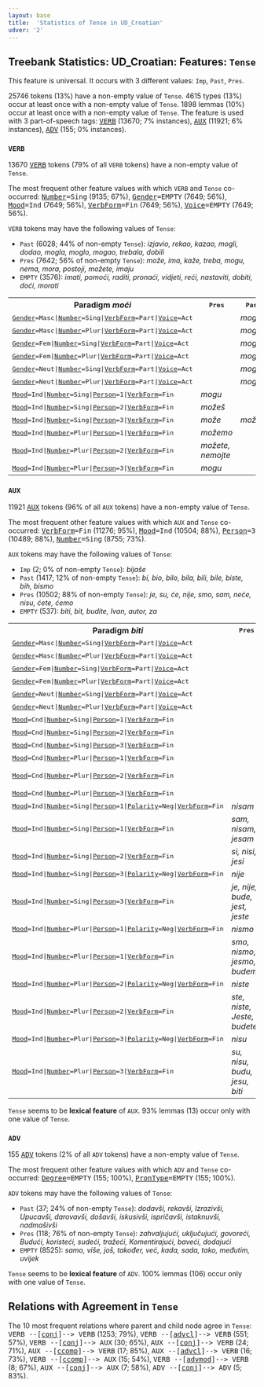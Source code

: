 ```yaml
---
layout: base
title:  'Statistics of Tense in UD_Croatian'
udver: '2'
---
```


## Treebank Statistics: UD_Croatian: Features: `Tense`

This feature is universal.
It occurs with 3 different values: `Imp`, `Past`, `Pres`.

25746 tokens (13%) have a non-empty value of `Tense`.
4615 types (13%) occur at least once with a non-empty value of `Tense`.
1898 lemmas (10%) occur at least once with a non-empty value of `Tense`.
The feature is used with 3 part-of-speech tags: <tt><a href="hr-pos-VERB.html">VERB</a></tt> (13670; 7% instances), <tt><a href="hr-pos-AUX.html">AUX</a></tt> (11921; 6% instances), <tt><a href="hr-pos-ADV.html">ADV</a></tt> (155; 0% instances).

### `VERB`

13670 <tt><a href="hr-pos-VERB.html">VERB</a></tt> tokens (79% of all `VERB` tokens) have a non-empty value of `Tense`.

The most frequent other feature values with which `VERB` and `Tense` co-occurred: <tt><a href="hr-feat-Number.html">Number</a></tt><tt>=Sing</tt> (9135; 67%), <tt><a href="hr-feat-Gender.html">Gender</a></tt><tt>=EMPTY</tt> (7649; 56%), <tt><a href="hr-feat-Mood.html">Mood</a></tt><tt>=Ind</tt> (7649; 56%), <tt><a href="hr-feat-VerbForm.html">VerbForm</a></tt><tt>=Fin</tt> (7649; 56%), <tt><a href="hr-feat-Voice.html">Voice</a></tt><tt>=EMPTY</tt> (7649; 56%).

`VERB` tokens may have the following values of `Tense`:

* `Past` (6028; 44% of non-empty `Tense`): <em>izjavio, rekao, kazao, mogli, dodao, mogla, moglo, mogao, trebala, dobili</em>
* `Pres` (7642; 56% of non-empty `Tense`): <em>može, ima, kaže, treba, mogu, nema, mora, postoji, možete, imaju</em>
* `EMPTY` (3576): <em>imati, pomoći, raditi, pronaći, vidjeti, reći, nastaviti, dobiti, doći, morati</em>

<table>
  <tr><th>Paradigm <i>moći</i></th><th><tt>Pres</tt></th><th><tt>Past</tt></th></tr>
  <tr><td><tt><tt><a href="hr-feat-Gender.html">Gender</a></tt><tt>=Masc</tt>|<tt><a href="hr-feat-Number.html">Number</a></tt><tt>=Sing</tt>|<tt><a href="hr-feat-VerbForm.html">VerbForm</a></tt><tt>=Part</tt>|<tt><a href="hr-feat-Voice.html">Voice</a></tt><tt>=Act</tt></tt></td><td></td><td><em>mogao</em></td></tr>
  <tr><td><tt><tt><a href="hr-feat-Gender.html">Gender</a></tt><tt>=Masc</tt>|<tt><a href="hr-feat-Number.html">Number</a></tt><tt>=Plur</tt>|<tt><a href="hr-feat-VerbForm.html">VerbForm</a></tt><tt>=Part</tt>|<tt><a href="hr-feat-Voice.html">Voice</a></tt><tt>=Act</tt></tt></td><td></td><td><em>mogli</em></td></tr>
  <tr><td><tt><tt><a href="hr-feat-Gender.html">Gender</a></tt><tt>=Fem</tt>|<tt><a href="hr-feat-Number.html">Number</a></tt><tt>=Sing</tt>|<tt><a href="hr-feat-VerbForm.html">VerbForm</a></tt><tt>=Part</tt>|<tt><a href="hr-feat-Voice.html">Voice</a></tt><tt>=Act</tt></tt></td><td></td><td><em>mogla</em></td></tr>
  <tr><td><tt><tt><a href="hr-feat-Gender.html">Gender</a></tt><tt>=Fem</tt>|<tt><a href="hr-feat-Number.html">Number</a></tt><tt>=Plur</tt>|<tt><a href="hr-feat-VerbForm.html">VerbForm</a></tt><tt>=Part</tt>|<tt><a href="hr-feat-Voice.html">Voice</a></tt><tt>=Act</tt></tt></td><td></td><td><em>mogle</em></td></tr>
  <tr><td><tt><tt><a href="hr-feat-Gender.html">Gender</a></tt><tt>=Neut</tt>|<tt><a href="hr-feat-Number.html">Number</a></tt><tt>=Sing</tt>|<tt><a href="hr-feat-VerbForm.html">VerbForm</a></tt><tt>=Part</tt>|<tt><a href="hr-feat-Voice.html">Voice</a></tt><tt>=Act</tt></tt></td><td></td><td><em>moglo</em></td></tr>
  <tr><td><tt><tt><a href="hr-feat-Gender.html">Gender</a></tt><tt>=Neut</tt>|<tt><a href="hr-feat-Number.html">Number</a></tt><tt>=Plur</tt>|<tt><a href="hr-feat-VerbForm.html">VerbForm</a></tt><tt>=Part</tt>|<tt><a href="hr-feat-Voice.html">Voice</a></tt><tt>=Act</tt></tt></td><td></td><td><em>mogla</em></td></tr>
  <tr><td><tt><tt><a href="hr-feat-Mood.html">Mood</a></tt><tt>=Ind</tt>|<tt><a href="hr-feat-Number.html">Number</a></tt><tt>=Sing</tt>|<tt><a href="hr-feat-Person.html">Person</a></tt><tt>=1</tt>|<tt><a href="hr-feat-VerbForm.html">VerbForm</a></tt><tt>=Fin</tt></tt></td><td><em>mogu</em></td><td></td></tr>
  <tr><td><tt><tt><a href="hr-feat-Mood.html">Mood</a></tt><tt>=Ind</tt>|<tt><a href="hr-feat-Number.html">Number</a></tt><tt>=Sing</tt>|<tt><a href="hr-feat-Person.html">Person</a></tt><tt>=2</tt>|<tt><a href="hr-feat-VerbForm.html">VerbForm</a></tt><tt>=Fin</tt></tt></td><td><em>možeš</em></td><td></td></tr>
  <tr><td><tt><tt><a href="hr-feat-Mood.html">Mood</a></tt><tt>=Ind</tt>|<tt><a href="hr-feat-Number.html">Number</a></tt><tt>=Sing</tt>|<tt><a href="hr-feat-Person.html">Person</a></tt><tt>=3</tt>|<tt><a href="hr-feat-VerbForm.html">VerbForm</a></tt><tt>=Fin</tt></tt></td><td><em>može</em></td><td><em>može</em></td></tr>
  <tr><td><tt><tt><a href="hr-feat-Mood.html">Mood</a></tt><tt>=Ind</tt>|<tt><a href="hr-feat-Number.html">Number</a></tt><tt>=Plur</tt>|<tt><a href="hr-feat-Person.html">Person</a></tt><tt>=1</tt>|<tt><a href="hr-feat-VerbForm.html">VerbForm</a></tt><tt>=Fin</tt></tt></td><td><em>možemo</em></td><td></td></tr>
  <tr><td><tt><tt><a href="hr-feat-Mood.html">Mood</a></tt><tt>=Ind</tt>|<tt><a href="hr-feat-Number.html">Number</a></tt><tt>=Plur</tt>|<tt><a href="hr-feat-Person.html">Person</a></tt><tt>=2</tt>|<tt><a href="hr-feat-VerbForm.html">VerbForm</a></tt><tt>=Fin</tt></tt></td><td><em>možete, nemojte</em></td><td></td></tr>
  <tr><td><tt><tt><a href="hr-feat-Mood.html">Mood</a></tt><tt>=Ind</tt>|<tt><a href="hr-feat-Number.html">Number</a></tt><tt>=Plur</tt>|<tt><a href="hr-feat-Person.html">Person</a></tt><tt>=3</tt>|<tt><a href="hr-feat-VerbForm.html">VerbForm</a></tt><tt>=Fin</tt></tt></td><td><em>mogu</em></td><td></td></tr>
</table>

### `AUX`

11921 <tt><a href="hr-pos-AUX.html">AUX</a></tt> tokens (96% of all `AUX` tokens) have a non-empty value of `Tense`.

The most frequent other feature values with which `AUX` and `Tense` co-occurred: <tt><a href="hr-feat-VerbForm.html">VerbForm</a></tt><tt>=Fin</tt> (11276; 95%), <tt><a href="hr-feat-Mood.html">Mood</a></tt><tt>=Ind</tt> (10504; 88%), <tt><a href="hr-feat-Person.html">Person</a></tt><tt>=3</tt> (10489; 88%), <tt><a href="hr-feat-Number.html">Number</a></tt><tt>=Sing</tt> (8755; 73%).

`AUX` tokens may have the following values of `Tense`:

* `Imp` (2; 0% of non-empty `Tense`): <em>bijaše</em>
* `Past` (1417; 12% of non-empty `Tense`): <em>bi, bio, bilo, bila, bili, bile, biste, bih, bismo</em>
* `Pres` (10502; 88% of non-empty `Tense`): <em>je, su, će, nije, smo, sam, neće, nisu, ćete, ćemo</em>
* `EMPTY` (537): <em>biti, bit, budite, Ivan, autor, za</em>

<table>
  <tr><th>Paradigm <i>biti</i></th><th><tt>Pres</tt></th><th><tt>Past</tt></th><th><tt>Imp</tt></th></tr>
  <tr><td><tt><tt><a href="hr-feat-Gender.html">Gender</a></tt><tt>=Masc</tt>|<tt><a href="hr-feat-Number.html">Number</a></tt><tt>=Sing</tt>|<tt><a href="hr-feat-VerbForm.html">VerbForm</a></tt><tt>=Part</tt>|<tt><a href="hr-feat-Voice.html">Voice</a></tt><tt>=Act</tt></tt></td><td></td><td><em>bio</em></td><td></td></tr>
  <tr><td><tt><tt><a href="hr-feat-Gender.html">Gender</a></tt><tt>=Masc</tt>|<tt><a href="hr-feat-Number.html">Number</a></tt><tt>=Plur</tt>|<tt><a href="hr-feat-VerbForm.html">VerbForm</a></tt><tt>=Part</tt>|<tt><a href="hr-feat-Voice.html">Voice</a></tt><tt>=Act</tt></tt></td><td></td><td><em>bili</em></td><td></td></tr>
  <tr><td><tt><tt><a href="hr-feat-Gender.html">Gender</a></tt><tt>=Fem</tt>|<tt><a href="hr-feat-Number.html">Number</a></tt><tt>=Sing</tt>|<tt><a href="hr-feat-VerbForm.html">VerbForm</a></tt><tt>=Part</tt>|<tt><a href="hr-feat-Voice.html">Voice</a></tt><tt>=Act</tt></tt></td><td></td><td><em>bila</em></td><td></td></tr>
  <tr><td><tt><tt><a href="hr-feat-Gender.html">Gender</a></tt><tt>=Fem</tt>|<tt><a href="hr-feat-Number.html">Number</a></tt><tt>=Plur</tt>|<tt><a href="hr-feat-VerbForm.html">VerbForm</a></tt><tt>=Part</tt>|<tt><a href="hr-feat-Voice.html">Voice</a></tt><tt>=Act</tt></tt></td><td></td><td><em>bile</em></td><td></td></tr>
  <tr><td><tt><tt><a href="hr-feat-Gender.html">Gender</a></tt><tt>=Neut</tt>|<tt><a href="hr-feat-Number.html">Number</a></tt><tt>=Sing</tt>|<tt><a href="hr-feat-VerbForm.html">VerbForm</a></tt><tt>=Part</tt>|<tt><a href="hr-feat-Voice.html">Voice</a></tt><tt>=Act</tt></tt></td><td></td><td><em>bilo</em></td><td></td></tr>
  <tr><td><tt><tt><a href="hr-feat-Gender.html">Gender</a></tt><tt>=Neut</tt>|<tt><a href="hr-feat-Number.html">Number</a></tt><tt>=Plur</tt>|<tt><a href="hr-feat-VerbForm.html">VerbForm</a></tt><tt>=Part</tt>|<tt><a href="hr-feat-Voice.html">Voice</a></tt><tt>=Act</tt></tt></td><td></td><td><em>bila</em></td><td></td></tr>
  <tr><td><tt><tt><a href="hr-feat-Mood.html">Mood</a></tt><tt>=Cnd</tt>|<tt><a href="hr-feat-Number.html">Number</a></tt><tt>=Sing</tt>|<tt><a href="hr-feat-Person.html">Person</a></tt><tt>=1</tt>|<tt><a href="hr-feat-VerbForm.html">VerbForm</a></tt><tt>=Fin</tt></tt></td><td></td><td><em>bih, bi</em></td><td></td></tr>
  <tr><td><tt><tt><a href="hr-feat-Mood.html">Mood</a></tt><tt>=Cnd</tt>|<tt><a href="hr-feat-Number.html">Number</a></tt><tt>=Sing</tt>|<tt><a href="hr-feat-Person.html">Person</a></tt><tt>=2</tt>|<tt><a href="hr-feat-VerbForm.html">VerbForm</a></tt><tt>=Fin</tt></tt></td><td></td><td><em>bi</em></td><td></td></tr>
  <tr><td><tt><tt><a href="hr-feat-Mood.html">Mood</a></tt><tt>=Cnd</tt>|<tt><a href="hr-feat-Number.html">Number</a></tt><tt>=Sing</tt>|<tt><a href="hr-feat-Person.html">Person</a></tt><tt>=3</tt>|<tt><a href="hr-feat-VerbForm.html">VerbForm</a></tt><tt>=Fin</tt></tt></td><td></td><td><em>bi</em></td><td></td></tr>
  <tr><td><tt><tt><a href="hr-feat-Mood.html">Mood</a></tt><tt>=Cnd</tt>|<tt><a href="hr-feat-Number.html">Number</a></tt><tt>=Plur</tt>|<tt><a href="hr-feat-Person.html">Person</a></tt><tt>=1</tt>|<tt><a href="hr-feat-VerbForm.html">VerbForm</a></tt><tt>=Fin</tt></tt></td><td></td><td><em>bismo</em></td><td></td></tr>
  <tr><td><tt><tt><a href="hr-feat-Mood.html">Mood</a></tt><tt>=Cnd</tt>|<tt><a href="hr-feat-Number.html">Number</a></tt><tt>=Plur</tt>|<tt><a href="hr-feat-Person.html">Person</a></tt><tt>=2</tt>|<tt><a href="hr-feat-VerbForm.html">VerbForm</a></tt><tt>=Fin</tt></tt></td><td></td><td><em>biste, bi</em></td><td></td></tr>
  <tr><td><tt><tt><a href="hr-feat-Mood.html">Mood</a></tt><tt>=Cnd</tt>|<tt><a href="hr-feat-Number.html">Number</a></tt><tt>=Plur</tt>|<tt><a href="hr-feat-Person.html">Person</a></tt><tt>=3</tt>|<tt><a href="hr-feat-VerbForm.html">VerbForm</a></tt><tt>=Fin</tt></tt></td><td></td><td><em>bi</em></td><td></td></tr>
  <tr><td><tt><tt><a href="hr-feat-Mood.html">Mood</a></tt><tt>=Ind</tt>|<tt><a href="hr-feat-Number.html">Number</a></tt><tt>=Sing</tt>|<tt><a href="hr-feat-Person.html">Person</a></tt><tt>=1</tt>|<tt><a href="hr-feat-Polarity.html">Polarity</a></tt><tt>=Neg</tt>|<tt><a href="hr-feat-VerbForm.html">VerbForm</a></tt><tt>=Fin</tt></tt></td><td><em>nisam</em></td><td></td><td></td></tr>
  <tr><td><tt><tt><a href="hr-feat-Mood.html">Mood</a></tt><tt>=Ind</tt>|<tt><a href="hr-feat-Number.html">Number</a></tt><tt>=Sing</tt>|<tt><a href="hr-feat-Person.html">Person</a></tt><tt>=1</tt>|<tt><a href="hr-feat-VerbForm.html">VerbForm</a></tt><tt>=Fin</tt></tt></td><td><em>sam, nisam, jesam</em></td><td></td><td></td></tr>
  <tr><td><tt><tt><a href="hr-feat-Mood.html">Mood</a></tt><tt>=Ind</tt>|<tt><a href="hr-feat-Number.html">Number</a></tt><tt>=Sing</tt>|<tt><a href="hr-feat-Person.html">Person</a></tt><tt>=2</tt>|<tt><a href="hr-feat-VerbForm.html">VerbForm</a></tt><tt>=Fin</tt></tt></td><td><em>si, nisi, jesi</em></td><td></td><td></td></tr>
  <tr><td><tt><tt><a href="hr-feat-Mood.html">Mood</a></tt><tt>=Ind</tt>|<tt><a href="hr-feat-Number.html">Number</a></tt><tt>=Sing</tt>|<tt><a href="hr-feat-Person.html">Person</a></tt><tt>=3</tt>|<tt><a href="hr-feat-Polarity.html">Polarity</a></tt><tt>=Neg</tt>|<tt><a href="hr-feat-VerbForm.html">VerbForm</a></tt><tt>=Fin</tt></tt></td><td><em>nije</em></td><td></td><td></td></tr>
  <tr><td><tt><tt><a href="hr-feat-Mood.html">Mood</a></tt><tt>=Ind</tt>|<tt><a href="hr-feat-Number.html">Number</a></tt><tt>=Sing</tt>|<tt><a href="hr-feat-Person.html">Person</a></tt><tt>=3</tt>|<tt><a href="hr-feat-VerbForm.html">VerbForm</a></tt><tt>=Fin</tt></tt></td><td><em>je, nije, bude, jest, jeste</em></td><td></td><td><em>bijaše</em></td></tr>
  <tr><td><tt><tt><a href="hr-feat-Mood.html">Mood</a></tt><tt>=Ind</tt>|<tt><a href="hr-feat-Number.html">Number</a></tt><tt>=Plur</tt>|<tt><a href="hr-feat-Person.html">Person</a></tt><tt>=1</tt>|<tt><a href="hr-feat-Polarity.html">Polarity</a></tt><tt>=Neg</tt>|<tt><a href="hr-feat-VerbForm.html">VerbForm</a></tt><tt>=Fin</tt></tt></td><td><em>nismo</em></td><td></td><td></td></tr>
  <tr><td><tt><tt><a href="hr-feat-Mood.html">Mood</a></tt><tt>=Ind</tt>|<tt><a href="hr-feat-Number.html">Number</a></tt><tt>=Plur</tt>|<tt><a href="hr-feat-Person.html">Person</a></tt><tt>=1</tt>|<tt><a href="hr-feat-VerbForm.html">VerbForm</a></tt><tt>=Fin</tt></tt></td><td><em>smo, nismo, jesmo, budemo</em></td><td></td><td></td></tr>
  <tr><td><tt><tt><a href="hr-feat-Mood.html">Mood</a></tt><tt>=Ind</tt>|<tt><a href="hr-feat-Number.html">Number</a></tt><tt>=Plur</tt>|<tt><a href="hr-feat-Person.html">Person</a></tt><tt>=2</tt>|<tt><a href="hr-feat-Polarity.html">Polarity</a></tt><tt>=Neg</tt>|<tt><a href="hr-feat-VerbForm.html">VerbForm</a></tt><tt>=Fin</tt></tt></td><td><em>niste</em></td><td></td><td></td></tr>
  <tr><td><tt><tt><a href="hr-feat-Mood.html">Mood</a></tt><tt>=Ind</tt>|<tt><a href="hr-feat-Number.html">Number</a></tt><tt>=Plur</tt>|<tt><a href="hr-feat-Person.html">Person</a></tt><tt>=2</tt>|<tt><a href="hr-feat-VerbForm.html">VerbForm</a></tt><tt>=Fin</tt></tt></td><td><em>ste, niste, Jeste, budete</em></td><td></td><td></td></tr>
  <tr><td><tt><tt><a href="hr-feat-Mood.html">Mood</a></tt><tt>=Ind</tt>|<tt><a href="hr-feat-Number.html">Number</a></tt><tt>=Plur</tt>|<tt><a href="hr-feat-Person.html">Person</a></tt><tt>=3</tt>|<tt><a href="hr-feat-Polarity.html">Polarity</a></tt><tt>=Neg</tt>|<tt><a href="hr-feat-VerbForm.html">VerbForm</a></tt><tt>=Fin</tt></tt></td><td><em>nisu</em></td><td></td><td></td></tr>
  <tr><td><tt><tt><a href="hr-feat-Mood.html">Mood</a></tt><tt>=Ind</tt>|<tt><a href="hr-feat-Number.html">Number</a></tt><tt>=Plur</tt>|<tt><a href="hr-feat-Person.html">Person</a></tt><tt>=3</tt>|<tt><a href="hr-feat-VerbForm.html">VerbForm</a></tt><tt>=Fin</tt></tt></td><td><em>su, nisu, budu, jesu, biti</em></td><td></td><td></td></tr>
</table>

`Tense` seems to be **lexical feature** of `AUX`. 93% lemmas (13) occur only with one value of `Tense`.

### `ADV`

155 <tt><a href="hr-pos-ADV.html">ADV</a></tt> tokens (2% of all `ADV` tokens) have a non-empty value of `Tense`.

The most frequent other feature values with which `ADV` and `Tense` co-occurred: <tt><a href="hr-feat-Degree.html">Degree</a></tt><tt>=EMPTY</tt> (155; 100%), <tt><a href="hr-feat-PronType.html">PronType</a></tt><tt>=EMPTY</tt> (155; 100%).

`ADV` tokens may have the following values of `Tense`:

* `Past` (37; 24% of non-empty `Tense`): <em>dodavši, rekavši, Izrazivši, Upucavši, darovavši, došavši, iskusivši, ispričavši, istaknuvši, nadmašivši</em>
* `Pres` (118; 76% of non-empty `Tense`): <em>zahvaljujući, uključujući, govoreći, Budući, koristeći, sudeći, tražeći, Komentirajući, baveći, dodajući</em>
* `EMPTY` (8525): <em>samo, više, još, također, već, kada, sada, tako, međutim, uvijek</em>

`Tense` seems to be **lexical feature** of `ADV`. 100% lemmas (106) occur only with one value of `Tense`.

## Relations with Agreement in `Tense`

The 10 most frequent relations where parent and child node agree in `Tense`:
<tt>VERB --[<tt><a href="hr-dep-conj.html">conj</a></tt>]--> VERB</tt> (1253; 79%),
<tt>VERB --[<tt><a href="hr-dep-advcl.html">advcl</a></tt>]--> VERB</tt> (551; 57%),
<tt>VERB --[<tt><a href="hr-dep-conj.html">conj</a></tt>]--> AUX</tt> (30; 65%),
<tt>AUX --[<tt><a href="hr-dep-conj.html">conj</a></tt>]--> VERB</tt> (24; 71%),
<tt>AUX --[<tt><a href="hr-dep-ccomp.html">ccomp</a></tt>]--> VERB</tt> (17; 85%),
<tt>AUX --[<tt><a href="hr-dep-advcl.html">advcl</a></tt>]--> VERB</tt> (16; 73%),
<tt>VERB --[<tt><a href="hr-dep-ccomp.html">ccomp</a></tt>]--> AUX</tt> (15; 54%),
<tt>VERB --[<tt><a href="hr-dep-advmod.html">advmod</a></tt>]--> VERB</tt> (8; 67%),
<tt>AUX --[<tt><a href="hr-dep-conj.html">conj</a></tt>]--> AUX</tt> (7; 58%),
<tt>ADV --[<tt><a href="hr-dep-conj.html">conj</a></tt>]--> ADV</tt> (5; 83%).

